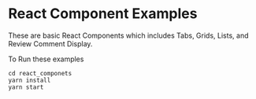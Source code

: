 # React Component Examples
These are basic React Components which includes Tabs, Grids, Lists, and Review
Comment Display.

To Run these examples
```
cd react_componets
yarn install
yarn start
```
